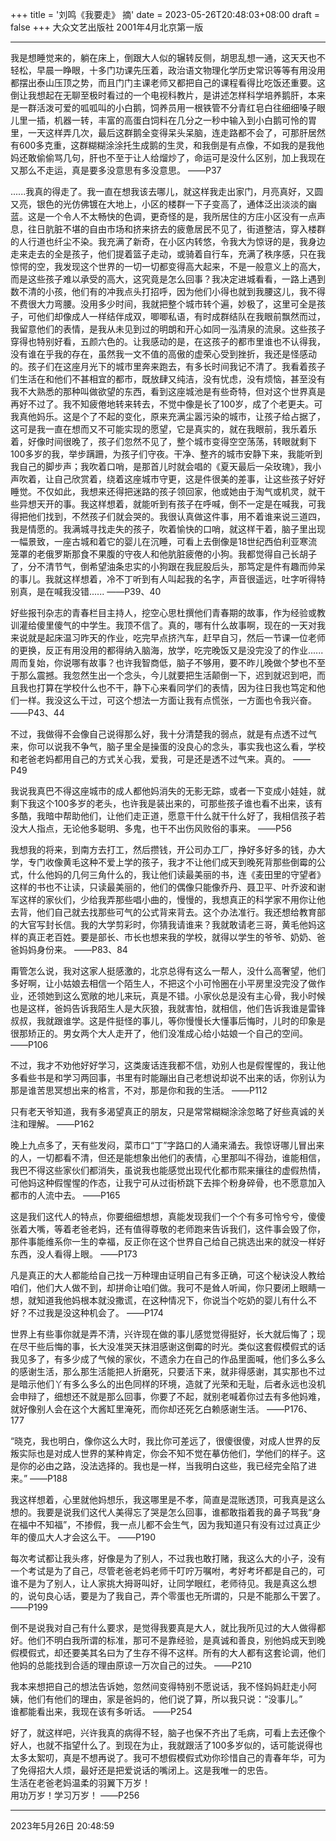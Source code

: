 +++
title = '刘鸣《我要走》 摘'
date = 2023-05-26T20:48:03+08:00
draft = false
+++
大众文艺出版社 2001年4月北京第一版 

------------

我是想睡觉来的，躺在床上，倒跟大人似的辗转反侧，胡思乱想一通，这天天也不轻松，早晨一睁眼，十多门功课先压着，政治语文物理化学历史常识等等有用没用都摆出泰山压顶之势，而且门门主课老师又都把自己的课程看得比吃饭还重要。这倒让我想起在无聊至极时看过的一个电视科教片，是讲述怎样科学培养鹅肝，本来是一群活泼可爱的呱呱叫的小白鹅，饲养员用一根铁管不分青红皂白往细细嗓子眼儿里一插，机器一转，丰富的高蛋白饲料在几分之一秒中输入到小白鹅可怜的胃里，一天这样弄几次，最后这群鹅全变得呆头呆脑，连走路都不会了，可那肝居然有600多克重，这群糊糊涂涂托生成鹅的生灵，和我倒是有点像，不如我的是我他妈还敢偷偷骂几句，肝也不至于让人给熘炒了，命运可是没什么区别，加上我现在又那么不走运，真是要多没意思有多没意思。 ——P37

......我真的得走了。我一直在想我该去哪儿，就这样我走出家门，月亮真好，又圆又亮，银色的光仿佛镀在大地上，小区的楼群一下子变高了，通体泛出淡淡的幽蓝。这是一个令人不太畅快的色调，更奇怪的是，我所居住的方庄小区没有一点声息，往日肮脏不堪的自由市场和挤来挤去的疲惫居民不见了，街道整洁，穿入楼群的人行道也纤尘不染。我充满了新奇，在小区内转悠，令我大为惊讶的是，我身边走来走去的全是孩子，他们提着篮子走动，或骑着自行车，充满了秩序感，只在我惊愕的空，我发现这个世界的一切一切都变得高大起来，不是一般意义上的高大，而是这些孩子难以承受的高大，这究竟是怎么回事？我决定进城看看，一路上遇到数不清的小孩，他们有的冲我点头打招呼，因为他们小得也就到我腰这儿，我不得不费很大力弯腰。没用多少时间，我就把整个城市转个遍，妙极了，这里可全是孩子，可他们却像成人一样结伴成双，唧唧私语，有时成群结队在我眼前飘然而过，我留意他们的表情，是我从未见到过的明朗和开心如同一泓清泉的流泉。这些孩子穿得也特别好看，五颜六色的。让我感动的是，在这孩子的都市里谁也不认得我，没有谁在乎我的存在，虽然我一文不值的高傲的虚荣心受到挫折，我还是怪感动的。孩子们在这座月光下的城市里奔来跑去，有多长时间我记不清了。我看着孩子们生活在和他们不甚相宜的都市，既放肆又纯洁，没有忧虑，没有烦恼，甚至没有我不大熟悉的那种叫做欲望的东西，看到这座城池是有些奇特，但对这个世界真是再好不过了。我不知疲倦地转来转去，不觉中像是长了100岁，成了个老更夫。可我真他妈乐。这是个了不起的变化，原来充满尘嚣污染的城市，让孩子给占据了，这可是我一直在想而又不可能实现的愿望，它是真实的，就在我眼前，我乐着乐着，好像时间很晚了，孩子们忽然不见了，整个城市变得空空荡荡，转眼就剩下100多岁的我，举步蹒跚，为孩子们守夜。干净、整齐的城市安静下来，我能听到我自己的脚步声；我吹着口哨，是那首儿时就会唱的《夏天最后一朵玫瑰》，我小声吹着，让自己欣赏着，绕着这座城市守更，这是件很美的差事，让这些孩子好好睡觉。不仅如此，我想来还得把迷路的孩子领回家，他或她由于淘气或机灵，就干些异想天开的事。我这样想着，就能听到有孩子在呼喊，倒不一定是在喊我，可我得把他们找到，不然孩子们就会哭的。我很认真做这件事，用不着谁来说三道四，我是情愿的。我满城寻找走失的孩子，吹着愉快的口哨，就这样干着，脑子里出现一幅景致，一座古城和着它的婴儿在沉睡，可看上去倒像是18世纪西伯利亚寒流笼罩的老俄罗斯那食不果腹的守夜人和他肮脏疲倦的小狗。我都觉得自己长胡子了，分不清节气，倒希望油条忠实的小狗跟在我屁股后头，那笃定是件有趣而帅呆的事儿。我就这样想着，冷不丁听到有人叫起我的名字，声音很遥远，吐字听得特别真，是在喊我没错...... ——P39、40

好些报刊杂志的青春栏目主持人，挖空心思杜撰他们青春期的故事，作为经验或教训灌给傻里傻气的中学生。我顶不信了。真的，哪有什么故事啊，现在的一天对我来说就是起床温习昨天的作业，吃完早点挤汽车，赶早自习，然后一节课一位老师的更换，反正有用没用的都得纳入脑海，放学，吃完晚饭又是没完没了的作业......周而复始，你说哪有故事？也许我智商低，脑子不够用，要不昨儿晚做个梦也不至于那么震撼。我忽然生出一个念头，今儿就要把生活颠倒一下，迟到就迟到吧，而且我也打算在学校什么也不干，静下心来看同学们的表情，因为往日我也笃定和他们一样。我没这么干过，可这个想法一方面让我有点慌张，一方面也令我兴奋。 ——P43、44

不过，我做得不会像自己说得那么好，我十分清楚我的弱点，就是有点透不过气来，你可以说我不争气，脑子里全是操蛋的没良心的念头，事实我也这么看，学校和老爸老妈都用自己的方式关心我，爱我，可是还是透不过气来。真的。 ——P49

我说我真巴不得这座城市的成人都他妈消失的无影无踪，或者一下变成小娃娃，就剩下我这个100多岁的老头，也许我是装出来的，可那些孩子谁也看不出来，该有多酷，我暗中帮助他们，让他们走正道，愿意干什么就干什么好了，我相信孩子若没大人指点，无论他多聪明、多鬼，也干不出伤风败俗的事来。 ——P56

我想我的将来，到南方去打工，然后攒钱，开公司办工厂，挣好多好多的钱，办大学，专门收像黄毛这种不爱上学的孩子，我才不让他们成天到晚死背那些倒霉的公式，什么他妈的几何三角什么的，我让他们读最美丽的书，连《麦田里的守望者》这样的书也不让读，只读最美丽的，他们的偶像只能像乔丹、聂卫平、叶乔波和谢军这样的家伙们，少给我弄那些唱小曲的，慢慢的，我想真正的科学家不用你让他去背，他们自己就去找那些可气的公式背来背去。这个办法准行。我还想给教育部的大官写封长信。我的大学剪彩时，你猜我请谁来？我就敢请老三哥，黄毛他妈这样的真正老百姓。要是部长、市长也想来我的学校，就得以学生的爷爷、奶奶、爸爸妈妈身份来。 ——P83、84

甭管怎么说，我对这家人挺感激的，北京总得有这么一帮人，没什么高奢望，他们多好啊，让小姑娘去相信一个陌生人，不把这个小可怜圈在小平房里没完没了做作业，还领她到这么宽敞的地儿来玩，真是不错。小家伙总是没有主心骨，我小时候也是这样，爸妈告诉我陌生人是大灰狼，我就害怕，就相信，他们告诉我谁是雷锋叔叔，我就跟谁学。这是件挺怪的事儿，等你慢慢长大懂事后悔时，儿时的印象是很那矫正的。男女两个大人走开了，他们没准成心给小姑娘一个自己的空间。 ——P106

不过，我才不劝他好好学习，这类废话连我都不信，劝别人也是假惺惺的，我让他多看些书是和学习两回事，书里有时能蹦出自己老想说却说不出来的话，你别认为那是谁苦思冥想出来的格言，不对，那是你和我的生活。 ——P112

只有老天爷知道，我有多渴望真正的朋友，只是常常糊糊涂涂忽略了好些真诚的关注和理解。 ——P162

晚上九点多了，天有些发闷，菜市口“丁”字路口的人涌来涌去。我惊讶哪儿冒出来的人，一切都看不清，但还是能想象出他们的表情，心里那叫不得劲，谁能相信，我巴不得这些家伙们都消失，虽说我也能感觉出现代化都市熙来攘往的虚假热情，可他妈这种假惺惺的作态，让我宁可从过街桥跳下去摔个粉身碎骨，也不愿意加入都市的人流中去。 ——P165

这是我们这代人的特点，你要细细想想，真能发现我们一个个有多可怜兮兮，傻傻张着大嘴，等着老爸老妈，还有值得尊敬的老师跑来告诉我们，这件事会毁了你，那件事能维系你一生的幸福，反正你在这个世界自己给自己挑选出来的就没一样好东西，没人看得上眼。 ——P173

凡是真正的大人都能给自己找一万种理由证明自己有多正确，可这个秘诀没人教给咱们，他们大人做不到，却拼命让咱们做。我可不是耸人听闻，你只要闭上眼睛一想，就知道我他妈根本就没撒谎，在这种情况下，你说当个吃奶的婴儿有什么不好？不过我是没这种机会了。 ——P174

世界上有些事你就是弄不清，兴许现在做的事儿感觉觉得挺好，长大就后悔了；现在尽干些后悔的事，长大没准哭天抹泪感谢这倒霉的时光。类似这套假模假式的话我见多了，有多少成了气候的家伙，不遗余力在自己的作品里面喊，他们多么多么的感谢生活，那么那生活能把人折磨死，只要活下来，就非得感谢，其实那也不过是暗示他们丫有多么多么的出色同样的环境，造就了光荣和无耻，后者永远也没机会申辩了，细想还不就是那么回事，你要了不起，就别老喊着你过去有多他妈难，就好像别人会在这个大酱缸里淹死，而你却还死乞白赖感谢生活。 ——P176、177

“晓克，我也明白，像你这么大时，我比你可差远了，很傻很傻，对成人世界的反叛实际也是对成人世界的某种肯定，你会不知不觉在摹仿他们，学他们的样子。这是你的必由之路，没法选择的。我也是一样，当我明白这些，我已经完全陷了进来。” ——P188

我这样想着，心里就他妈想乐，我这哪里是不孝，简直是混账透顶，可我真是这么想的。我要是说我们这代人美得忘了哭是怎么回事，谁都敢指着我的鼻子骂我“身在福中不知福”，不掺假，我一点儿都不会生气，因为我知道只有没有过过真正少年的傻瓜大人才会这么干。 ——P190

每次考试都让我头疼，好像是为了别人，不过我也敢打赌，我这么大的小子，没有一个考试是为了自己，尽管老爸老妈老师千叮咛万嘱咐，考好考坏都是自己的，可谁不是为了别人，让人家挑大拇哥叫好，让同学眼红，老师待见。我是真这么想的，说句良心话，要是为了我自己，弄个零蛋也无所谓的，只是不能那么干罢了。 ——P199

倒不是说我对自己有什么要求，是觉得我要真是大人，就比我所见过的大人做得都好。他们不明白我所谓的标准，那可不是靠经验，是真诚和善良，别他妈成天到晚假模假式，却还要美其名曰为了生存不得不这样。所有的大人都有这套论调，他们他妈的总能找到合适的理由原谅一万次自己的过失。 ——P210

我本来想把自己的想法告诉她，忽然间变得特别不愿说话，我不怪妈妈赶走小阿姨，他们有他们的理由，家是爸妈的，他们说了算，所以我只说：“没事儿。”  
谁都能看出来，我现在该有多听话。 ——P254

好了，就这样吧，兴许我真的病得不轻，脑子也保不齐出了毛病，可看上去还像个好人，也就不指望什么了。到现在为止，我就跟活了100多岁似的，话可能说得也太多太絮叨，真是不想再说了。我可不想假模假式劝你珍惜自己的青春年华，可为了免得招大人烦，最好还是把爱说话的嘴闭上。这是我唯一的忠告。  
生活在老爸老妈温柔的羽翼下万岁！  
用功万岁！学习万岁！ ——P256

------------

2023年5月26日 20:48:59